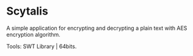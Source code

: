 # Scytalis
A simple application for encrypting and decrypting a plain text with AES encryption algorithm.

Tools: SWT Library | 64bits.

